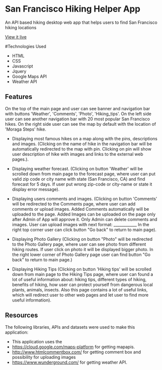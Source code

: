 # San Francisco Hiking Helper App

An API based hiking desktop web app that helps users to find San Francisco hiking locations 

[View it live](https://hills.ccsf.edu/~igolovko/hiking_tips/)

#Technologies Used
* HTML
* CSS
* Javascript
* Jquery
* Google Maps API
* Weather API

## Features
On the top of the main page and user can see banner and navigation bar with buttons 'Weather', 'Comments', 
'Photo', 'Hiking_tips'. On the left side user can see another navigation bar with 20 most popular
San Francisco hikes. On the right side user can see the map by default with the location
of 'Moraga Steps' hike.

* Displaying most famous hikes on a map along with the pins, descriptions and images. 
(Clicking on the name of hike in the navigation bar will be automatically redirected to the map with pin.
Clicking on pin will show user description of hike with images and links to the external web pages.).

* Displaying weather forecast. 
(Clicking on button 'Weather' will be scrolled down from main page to the forecast page, where
user can put valid zip code or city name with state (San Francisco, CA) and find forecast for 5 days.
If user put wrong zip-code or city-name or state it display error message).

* Displaying users comments and images.
(Clicking on button 'Comments' will be redirected to the Comments page, where user can add comments 
or upload images. Added Comments automatically will be uploaded to the page. Added Images can be 
uploaded on the page only after Admin of App will approve it. Only Admin can delete comments 
and images. User can upload images with next format: ____________
In the right top corner user can click button "Go back" to return to main page).

* Displaying Photo Gallery
(Clicking on button "Photo" will be redirected to the Photo Gallery page, where user can see photo from
different hiking routes. If user click on photo it will be displayed bigger photo.  In the right lower 
corner of Photo Gallery page user can find button "Go back" to return to main page.)

* Displaying Hiking Tips
(Clicking on button 'Hiking tips' will be scrolled down from main page to the Hiking Tips page, where user
can found a lot of useful information about: hiking tips, different types of hiking, benefits of hiking,
how user can protect yourself from dangerous local plants, animals, insects. Also this page contains 
a lot of useful links, which will redirect user to other web pages and let user to find more useful information).

## Resources
The following libraries, APIs and datasets  were used to make this application:</p>

* This application uses the
* https://cloud.google.com/maps-platform for getting mapapis.
* http://www.htmlcommentbox.com/ for getting comment box and possibility for uploading images
* https://www.wunderground.com/ for getting weather API.

